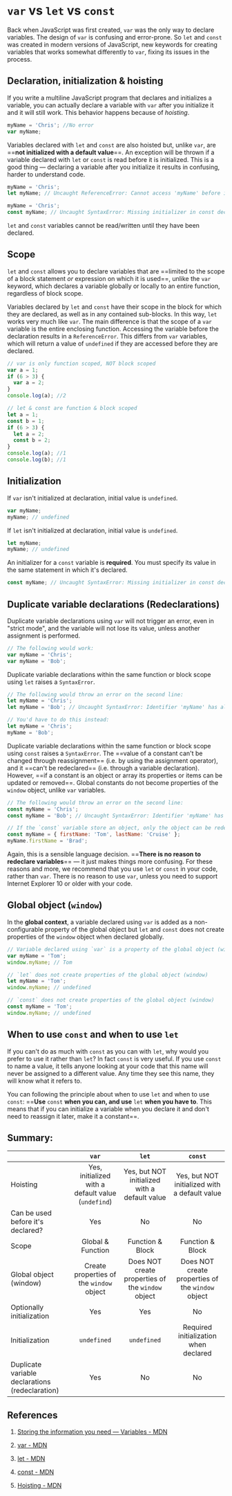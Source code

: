 # `var` vs `let` vs `const`

Back when JavaScript was first created, `var` was the only way to declare variables. The design of `var` is confusing and error-prone. So `let` and `const` was created in modern versions of JavaScript, new keywords for creating variables that works somewhat differently to `var`, fixing its issues in the process.

## Declaration, initialization & hoisting

If you write a multiline JavaScript program that declares and initializes a variable, you can actually declare a variable with `var` after you initialize it and it will still work. This behavior happens because of _hoisting_.

```js
myName = 'Chris'; //No error
var myName;
```

Variables declared with `let` and `const` are also hoisted but, unlike `var`, are ==**not initialized with a default value**==. An exception will be thrown if a variable declared with `let` or `const` is read before it is initialized. This is a good thing — declaring a variable after you initialize it results in confusing, harder to understand code.

```js
myName = 'Chris';
let myName; // Uncaught ReferenceError: Cannot access 'myName' before initialization
```

```js
myName = 'Chris';
const myName; // Uncaught SyntaxError: Missing initializer in const declaration
```

`let` and `const` variables cannot be read/written until they have been declared.

## Scope

`let` and `const` allows you to declare variables that are ==limited to the scope of a block statement _or_ expression on which it is used==, unlike the `var` keyword, which declares a variable globally or locally to an entire function, regardless of block scope.

Variables declared by `let` and `const` have their scope in the block for which they are declared, as well as in any contained sub-blocks. In this way, `let` works very much like `var`. The main difference is that the scope of a `var` variable is the entire enclosing function. Accessing the variable before the declaration results in a `ReferenceError`. This differs from `var` variables, which will return a value of `undefined` if they are accessed before they are declared.

```js
// var is only function scoped, NOT block scoped
var a = 1;
if (6 > 3) {
  var a = 2;
}
console.log(a); //2

// let & const are function & block scoped
let a = 1;
const b = 1;
if (6 > 3) {
  let a = 2;
  const b = 2;
}
console.log(a); //1
console.log(b); //1
```

## Initialization

If `var` isn't initialized at declaration, initial value is `undefined`.

```js
var myName;
myName; // undefined
```

If `let` isn't initialized at declaration, initial value is `undefined`.

```js
let myName;
myName; // undefined
```

An initializer for a `const` variable is **required**. You must specify its value in the same statement in which it's declared.

```js
const myName; // Uncaught SyntaxError: Missing initializer in const declaration
```

## Duplicate variable declarations (Redeclarations)

Duplicate variable declarations using `var` will not trigger an error, even in "strict mode", and the variable will not lose its value, unless another assignment is performed.

```js
// The following would work:
var myName = 'Chris';
var myName = 'Bob';
```

Duplicate variable declarations within the same function or block scope using `let` raises a `SyntaxError`.

```js
// The following would throw an error on the second line:
let myName = 'Chris';
let myName = 'Bob'; // Uncaught SyntaxError: Identifier 'myName' has already been declared

// You'd have to do this instead:
let myName = 'Chris';
myName = 'Bob';
```

Duplicate variable declarations within the same function or block scope using `const` raises a `SyntaxError`. The ==value of a constant can't be changed through reassignment== (i.e. by using the assignment operator), and it ==can't be redeclared== (i.e. through a variable declaration). However, ==if a constant is an object or array its properties or items can be updated or removed==. Global constants do not become properties of the `window` object, unlike `var` variables.

```js
// The following would throw an error on the second line:
const myName = 'Chris';
const myName = 'Bob'; // Uncaught SyntaxError: Identifier 'myName' has already been declared

// If the `const` variable store an object, only the object can be redefined but the variable can NOT be reassignmen to another value/object
const myName = { firstName: 'Tom', lastName: 'Cruise' };
myName.firstName = 'Brad';
```

Again, this is a sensible language decision. ==**There is no reason to redeclare variables**== — it just makes things more confusing. For these reasons and more, we recommend that you use `let` or `const` in your code, rather than `var`. There is no reason to use `var`, unless you need to support Internet Explorer 10 or older with your code.

## Global object (`window`)

In the **global context**, a variable declared using `var` is added as a non-configurable property of the global object but `let` and `const` does not create properties of the `window` object when declared globally.

```js
// Variable declared using `var` is a property of the global object (window)
var myName = 'Tom';
window.myName; // Tom

// `let` does not create properties of the global object (window)
let myName = 'Tom';
window.myName; // undefined

// `const` does not create properties of the global object (window)
const myName = 'Tom';
window.myName; // undefined
```

## When to use `const` and when to use `let`

If you can't do as much with `const` as you can with `let`, why would you prefer to use it rather than `let`? In fact `const` is very useful. If you use `const` to name a value, it tells anyone looking at your code that this name will never be assigned to a different value. Any time they see this name, they will know what it refers to.

You can following the principle about when to use `let` and when to use `const`: ==**Use** `const` **when you can, and use** `let` **when you have to**. This means that if you can initialize a variable when you declare it and don't need to reassign it later, make it a constant==.

## Summary:

|                                                 |                       `var`                        |                       `let`                       |                      `const`                      |
| :---------------------------------------------- | :------------------------------------------------: | :-----------------------------------------------: | :-----------------------------------------------: |
| Hoisting                                        | Yes, initialized with a default value (`undefind`) |   Yes, but NOT initialized with a default value   |   Yes, but NOT initialized with a default value   |
| Can be used before it's declared?               |                        Yes                         |                        No                         |                        No                         |
| Scope                                           |                 Global & Function                  |                 Function & Block                  |                 Function & Block                  |
| Global object (window)                          |      Create properties of the `window` object      | Does NOT create properties of the `window` object | Does NOT create properties of the `window` object |
| Optionally initialization                       |                        Yes                         |                        Yes                        |                        No                         |
| Initialization                                  |                    `undefined`                     |                    `undefined`                    |       Required initialization when declared       |
| Duplicate variable declarations (redeclaration) |                        Yes                         |                        No                         |                        No                         |

## References

1. [Storing the information you need — Variables - MDN](https://developer.mozilla.org/en-US/docs/Learn/JavaScript/First_steps/Variables)

2. [var - MDN](https://developer.mozilla.org/en-US/docs/Web/JavaScript/Reference/Statements/var#var_hoisting)

3. [let - MDN](https://developer.mozilla.org/en-US/docs/Web/JavaScript/Reference/Statements/let)

4. [const - MDN](https://developer.mozilla.org/en-US/docs/Web/JavaScript/Reference/Statements/const)

5. [Hoisting - MDN](https://developer.mozilla.org/en-US/docs/Glossary/Hoisting#:~:text=let%20and%20const%20hoisting,read%20before%20it%20is%20initialized.)
